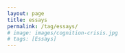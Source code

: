 ```yaml
---
layout: page
title: essays
permalink: /tag/essays/
# image: images/cognition-crisis.jpg
# tags: [Essays]
---
```


<!-- ![]({{site.baseurl}}/images/cognition-crisis.jpg){:style="width: 120%; max-width: 120%; margin-left: -10%"}

Below you will find a list of essays. -->